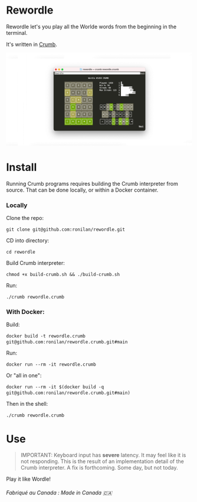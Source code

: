 # Rewordle

Rewordle let's you play all the Worlde words from the beginning in the terminal.

It's written in [Crumb](https://github.com/liam-ilan/crumb).

<p align=center><img src="./media/social.png" alt="banner" width="640"/></p>

# Install

Running Crumb programs requires building the Crumb interpreter from source. That can be done locally, or within a Docker container.

### Locally

Clone the repo: 
```
git clone git@github.com:ronilan/rewordle.git
```

CD into directory: 
```
cd rewordle
```

Build Crumb interpreter: 
```
chmod +x build-crumb.sh && ./build-crumb.sh
```

Run:
```
./crumb rewordle.crumb
```

### With Docker:

Build: 
```
docker build -t rewordle.crumb git@github.com:ronilan/rewordle.crumb.git#main
```
Run: 
```
docker run --rm -it rewordle.crumb
```

Or "all in one": 
```
docker run --rm -it $(docker build -q git@github.com:ronilan/rewordle.crumb.git#main)
```

Then in the shell: 
```
./crumb rewordle.crumb
```

# Use

> IMPORTANT: Keyboard input has **severe** latency. It may feel like it is not responding. This is the result of an implementation detail of the Crumb interpreter. A fix is forthcoming. Some day, but not today.

Play it like Wordle!

###### Fabriqué au Canada : Made in Canada 🇨🇦
